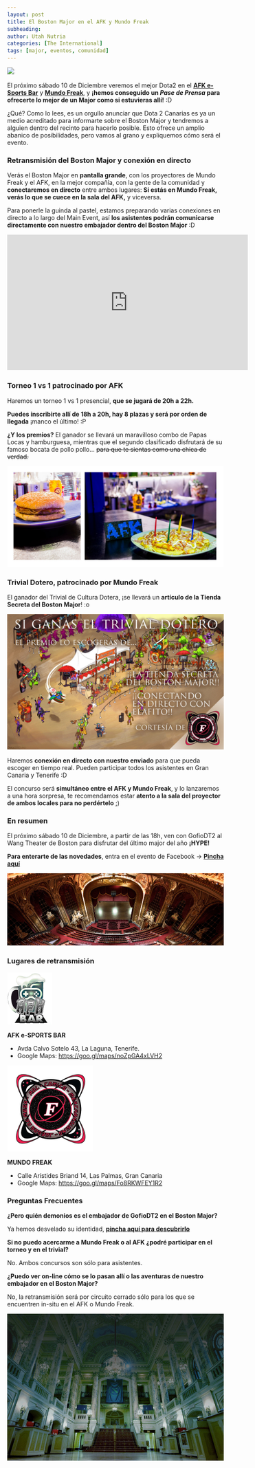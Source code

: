 ```yaml
---
layout: post
title: El Boston Major en el AFK y Mundo Freak
subheading: 
author: Utah Nutria
categories: [The International]
tags: [major, eventos, comunidad]
---
```

![](https://c2.staticflickr.com/6/5708/31179997992_8b083dcf1d_c.jpg)

El próximo sábado 10 de Diciembre veremos el mejor Dota2 en el [**AFK e-Sports Bar**](http://www.afkesportsbar.com/events/) y [**Mundo Freak**](http://www.mundofreak.es/), y **¡hemos conseguido un *Pase de Prensa* para ofrecerte lo mejor de un Major como si estuvieras allí!** :D

¿Qué? Como lo lees, es un orgullo anunciar que Dota 2 Canarias es ya un medio acreditado para informarte sobre el Boston Major y tendremos a alguien dentro del recinto para hacerlo posible. Esto ofrece un amplio abanico de posibilidades, pero vamos al grano y expliquemos cómo será el evento.

### Retransmisión del Boston Major y conexión en directo

Verás el Boston Major en **pantalla grande**, con los proyectores de Mundo Freak y el AFK, en la mejor compañía, con la gente de la comunidad y **conectaremos en directo** entre ambos lugares: **Si estás en Mundo Freak, verás lo que se cuece en la sala del AFK,** y viceversa.

Para ponerle la guinda al pastel, estamos preparando varias conexiones en directo a lo largo del Main Event, así **los asistentes podrán comunicarse directamente con nuestro embajador dentro del Boston Major** :D

<iframe width="560" height="315" src="https://www.youtube-nocookie.com/embed/4L6bizyRCKw" title="YouTube video player" frameborder="0" allow="accelerometer; autoplay; clipboard-write; encrypted-media; gyroscope; picture-in-picture" allowfullscreen></iframe><br/>

### Torneo 1 vs 1 patrocinado por AFK

Haremos un torneo 1 vs 1 presencial, **que se jugará de 20h a 22h.**

**Puedes inscribirte allí de 18h a 20h, hay 8 plazas y será por orden de llegada** ¡manco el último! :P

**¿Y los premios?** El ganador se llevará un maravilloso combo de Papas Locas y hamburguesa, mientras que el segundo clasificado disfrutará de su famoso bocata de pollo pollo... ~~para que te sientas como una chica de verdad.~~

![¡MID OR FEED!](/assets/images/2016/11/primer-premio-1vs1-P.jpg)

### Trivial Dotero, patrocinado por Mundo Freak

El ganador del Trivial de Cultura Dotera, ¡se llevará un **artículo de la Tienda Secreta del Boston Major**! :o

![Premio trivial Mundo Freak](/assets/images/2016/11/Premio-Trivial-Mundo-Freak.jpg)

Haremos **conexión en directo con nuestro enviado** para que pueda escoger en tiempo real. Pueden participar todos los asistentes en Gran Canaria y Tenerife :D

El concurso será **simultáneo entre el AFK y Mundo Freak**, y lo lanzaremos a una hora sorpresa, te recomendamos estar **atento a la sala del proyector de ambos locales para no perdértelo** ;)

### En resumen

El próximo sábado 10 de Diciembre, a partir de las 18h, ven con GofioDT2 al Wang Theater de Boston para disfrutar del último major del año **¡HYPE!**

**Para enterarte de las novedades**, entra en el evento de Facebook → [**Pincha aquí**](https://www.facebook.com/events/1333011300103617/)

[![wang-theatre-p](/assets/images/2016/11/wang-theatre-P.jpg)](/assets/images/2016/11/wang-theatre-P.jpg)

### Lugares de retransmisión

![a-p](/assets/images/2016/11/a-P.png)

**AFK e-SPORTS BAR**

* Avda Calvo Sotelo 43, La Laguna, Tenerife.
* Google Maps: <https://goo.gl/maps/noZpGA4xLVH2>

![Mundofreak eSports-P](/assets/images/2016/11/MundoFreak-eSports-P.png)

**MUNDO FREAK**

* Calle Arístides Briand 14, Las Palmas, Gran Canaria
* Google Maps: <https://goo.gl/maps/Fo8RKWFEY1R2>

### Preguntas Frecuentes

**¿Pero quién demonios es el embajador de GofioDT2 en el Boston Major?**

Ya hemos desvelado su identidad, **[pincha aquí para descubrirlo](/comunidad/embajador-boston-major)**

**Si no puedo acercarme a Mundo Freak o al AFK ¿podré participar en el torneo y en el trivial?**

No. Ambos concursos son sólo para asistentes.

**¿Puedo ver on-line cómo se lo pasan allí o las aventuras de nuestro embajador en el Boston Major?**

No, la retransmisión será por circuito cerrado sólo para los que se encuentren in-situ en el AFK o Mundo Freak.

![boston_major_venue](/assets/images/2016/11/boston_major_venue.jpg)